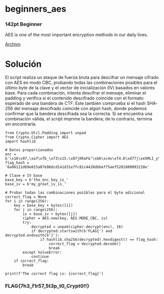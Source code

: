 # beginners_aes
### 142pt Beginner

AES is one of the most important encryption methods in our daily lives.

[Archivo](../files/cry-beginners-aes.zip)

# Solución
El script realiza un ataque de fuerza bruta para descifrar un mensaje cifrado con AES en modo CBC, probando todas las combinaciones posibles para el último byte de la clave y el vector de inicialización (IV) basados en valores base. Para cada combinación, intenta descifrar el mensaje, eliminar el padding y verifica si el contenido descifrado coincide con el formato esperado de una bandera de CTF. Este también comprueba si el hash SHA-256 del mensaje descifrado coincide con algún hash, donde podemos confirmar que la bandera descifrada sea la correcta. Si se encuentra una combinación válida, el script imprime la bandera; de lo contrario, termina sin encontrarla.

```
from Crypto.Util.Padding import unpad
from Crypto.Cipher import AES
import hashlib

# Datos proporcionados
enc = b'\x16\x97,\xa7\xfb_\xf3\x15.\x87jKRaF&"\xb6\xc4x\xf4.K\xd77j\xe5MLI_y\xd96\xf1$\xc5\xa3\x03\x990Q^\xc0\x17M2\x18'
flag_hash = '6a96111d69e015a07e96dcd141d31e7fc81c4420dbbef75aef5201809093210e'

# Clave e IV base
base_key = b'the_enc_key_is_'
base_iv = b'my_great_iv_is_'

# Probar todas las combinaciones posibles para el byte adicional
correct_flag = None
for i in range(256):
    key = base_key + bytes([i])
    for j in range(256):
        iv = base_iv + bytes([j])
        cipher = AES.new(key, AES.MODE_CBC, iv)
        try:
            decrypted = unpad(cipher.decrypt(enc), 16)
            if decrypted.startswith(b'FLAG{') and decrypted.endswith(b'}'):
                if hashlib.sha256(decrypted).hexdigest() == flag_hash:
                    correct_flag = decrypted.decode()
                    break
        except ValueError:
            continue
    if correct_flag:
        break

print(f'The correct flag is: {correct_flag}')
```

### FLAG{7h3_f1r57_5t3p_t0_Crypt0!!}
